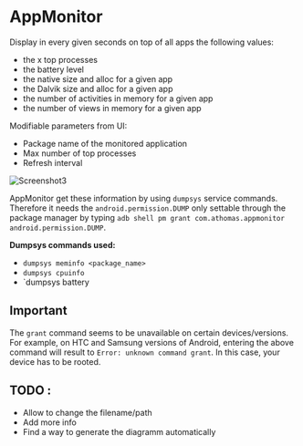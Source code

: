 # AppMonitor

Display in every given seconds on top of all apps the following values:

* the x top processes
* the battery level
* the native size and alloc for a given app
* the Dalvik size and alloc for a given app
* the number of activities in memory for a given app
* the number of views in memory for a given app

Modifiable parameters from UI:

* Package name of the monitored application
* Max number of top processes
* Refresh interval


![Screenshot3](https://raw.github.com/a-thomas/appmonitor/master/screenshot.png)

AppMonitor get these information by using `dumpsys` service commands. Therefore it needs the `android.permission.DUMP` only settable through the package manager by typing `adb shell pm grant com.athomas.appmonitor android.permission.DUMP`.

**Dumpsys commands used:**

* `dumpsys meminfo <package_name>`
* `dumpsys cpuinfo`
* `dumpsys battery

## Important


The `grant` command seems to be unavailable on certain devices/versions. For example, on HTC and Samsung versions of Android, entering the above command will result to `Error: unknown command grant`. In this case, your device has to be rooted.


## TODO :

* Allow to change the filename/path
* Add more info
* Find a way to generate the diagramm automatically
